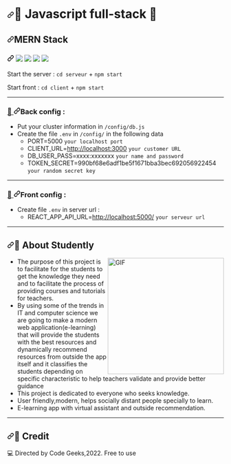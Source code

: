 <h1 data-sourcepos="1:1-1:33" dir="auto"><a id="user-content--javascript-full-stack-" class="anchor" aria-hidden="true" href="#-javascript-full-stack-"><svg class="octicon octicon-link" viewBox="0 0 16 16" version="1.1" width="16" height="16" aria-hidden="true"><path fill-rule="evenodd" d="M7.775 3.275a.75.75 0 001.06 1.06l1.25-1.25a2 2 0 112.83 2.83l-2.5 2.5a2 2 0 01-2.83 0 .75.75 0 00-1.06 1.06 3.5 3.5 0 004.95 0l2.5-2.5a3.5 3.5 0 00-4.95-4.95l-1.25 1.25zm-4.69 9.64a2 2 0 010-2.83l2.5-2.5a2 2 0 012.83 0 .75.75 0 001.06-1.06 3.5 3.5 0 00-4.95 0l-2.5 2.5a3.5 3.5 0 004.95 4.95l1.25-1.25a.75.75 0 00-1.06-1.06l-1.25 1.25a2 2 0 01-2.83 0z"></path></svg></a><g-emoji class="g-emoji" alias="rocket" fallback-src="https://github.githubassets.com/images/icons/emoji/unicode/1f680.png">🚀</g-emoji> Javascript full-stack <g-emoji class="g-emoji" alias="rocket" fallback-src="https://github.githubassets.com/images/icons/emoji/unicode/1f680.png">🚀</g-emoji></h1>
<h2 data-sourcepos="2:1-2:13" dir="auto"><a id="user-content-mern-stack" class="anchor" aria-hidden="true" href="#mern-stack"><svg class="octicon octicon-link" viewBox="0 0 16 16" version="1.1" width="16" height="16" aria-hidden="true"><path fill-rule="evenodd" d="M7.775 3.275a.75.75 0 001.06 1.06l1.25-1.25a2 2 0 112.83 2.83l-2.5 2.5a2 2 0 01-2.83 0 .75.75 0 00-1.06 1.06 3.5 3.5 0 004.95 0l2.5-2.5a3.5 3.5 0 00-4.95-4.95l-1.25 1.25zm-4.69 9.64a2 2 0 010-2.83l2.5-2.5a2 2 0 012.83 0 .75.75 0 001.06-1.06 3.5 3.5 0 00-4.95 0l-2.5 2.5a3.5 3.5 0 004.95 4.95l1.25-1.25a.75.75 0 00-1.06-1.06l-1.25 1.25a2 2 0 01-2.83 0z"></path></svg></a>MERN Stack</h2>


<h3 data-sourcepos="3:1-3:37" dir="auto"><a id="user-content-react--express--mongodb--redux" class="anchor" aria-hidden="true" href="#react--express--mongodb--redux"><svg class="octicon octicon-link" viewBox="0 0 16 16" version="1.1" width="16" height="16" aria-hidden="true"><path fill-rule="evenodd" d="M7.775 3.275a.75.75 0 001.06 1.06l1.25-1.25a2 2 0 112.83 2.83l-2.5 2.5a2 2 0 01-2.83 0 .75.75 0 00-1.06 1.06 3.5 3.5 0 004.95 0l2.5-2.5a3.5 3.5 0 00-4.95-4.95l-1.25 1.25zm-4.69 9.64a2 2 0 010-2.83l2.5-2.5a2 2 0 012.83 0 .75.75 0 001.06-1.06 3.5 3.5 0 00-4.95 0l-2.5 2.5a3.5 3.5 0 004.95 4.95l1.25-1.25a.75.75 0 00-1.06-1.06l-1.25 1.25a2 2 0 01-2.83 0z"></path></svg></a>
 <img src="https://img.shields.io/badge/React-20232A?style=for-the-badge&logo=react&logoColor=61DAFB" />
  <img src="	https://img.shields.io/badge/Express.js-000000?style=for-the-badge&logo=express&logoColor=white" />
  <img src="https://img.shields.io/badge/Node.js-339933?style=for-the-badge&logo=nodedotjs&logoColor=white" />
  <img src="https://img.shields.io/badge/MongoDB-4EA94B?style=for-the-badge&logo=mongodb&logoColor=white" />
</h3>

<p data-sourcepos="5:1-5:33" dir="auto">Start the server : <code>cd serveur</code> +  <code>npm start</code></p>
<p data-sourcepos="7:1-7:46" dir="auto">Start front : <code>cd client</code> + <code>npm start</code></p>
<hr data-sourcepos="9:1-10:0">


<h3 data-sourcepos="11:1-11:17" dir="auto"><a id="user-content-back-config-" class="anchor" aria-hidden="true" href="#back-config-">
  <g-emoji class="g-emoji" alias="wrench" fallback-src="https://github.githubassets.com/images/icons/emoji/unicode/1f527.png">🔧</g-emoji>
  <svg class="octicon octicon-link" viewBox="0 0 16 16" version="1.1" width="16" height="16" aria-hidden="true"><path fill-rule="evenodd" d="M7.775 3.275a.75.75 0 001.06 1.06l1.25-1.25a2 2 0 112.83 2.83l-2.5 2.5a2 2 0 01-2.83 0 .75.75 0 00-1.06 1.06 3.5 3.5 0 004.95 0l2.5-2.5a3.5 3.5 0 00-4.95-4.95l-1.25 1.25zm-4.69 9.64a2 2 0 010-2.83l2.5-2.5a2 2 0 012.83 0 .75.75 0 001.06-1.06 3.5 3.5 0 00-4.95 0l-2.5 2.5a3.5 3.5 0 004.95 4.95l1.25-1.25a.75.75 0 00-1.06-1.06l-1.25 1.25a2 2 0 01-2.83 0z"></path></svg></a>Back config :</h3>
<ul data-sourcepos="13:1-18:91" dir="auto">
<li data-sourcepos="13:1-13:57">Put your cluster information in <code>/config/db.js</code></li>
<li data-sourcepos="14:1-18:91">Create the file <code>.env</code> in <code>/config/</code> in the following data
<ul data-sourcepos="15:4-18:91" dir="auto">
<li data-sourcepos="15:4-15:37">PORT=5000 <code>your localhost port</code></li>
<li data-sourcepos="16:4-16:56">CLIENT_URL=<a href="http://localhost:3000" rel="nofollow">http://localhost:3000</a> <code>your customer URL</code></li>
<li data-sourcepos="17:4-17:68">DB_USER_PASS=xxxx:xxxxxxx <code>your name and password</code></li>
<li data-sourcepos="18:4-18:91">TOKEN_SECRET=990bf68e6adf1be5f1671bba3bec692056922454 <code>your random secret key</code></li>
</ul>
</li>
</ul>
<hr data-sourcepos="19:1-20:2">
<h3 data-sourcepos="21:1-21:18" dir="auto"><a id="user-content-front-config-" class="anchor" aria-hidden="true" href="#front-config-">
  <g-emoji class="g-emoji" alias="wrench" fallback-src="https://github.githubassets.com/images/icons/emoji/unicode/1f527.png">🔧</g-emoji>
  <svg class="octicon octicon-link" viewBox="0 0 16 16" version="1.1" width="16" height="16" aria-hidden="true"><path fill-rule="evenodd" d="M7.775 3.275a.75.75 0 001.06 1.06l1.25-1.25a2 2 0 112.83 2.83l-2.5 2.5a2 2 0 01-2.83 0 .75.75 0 00-1.06 1.06 3.5 3.5 0 004.95 0l2.5-2.5a3.5 3.5 0 00-4.95-4.95l-1.25 1.25zm-4.69 9.64a2 2 0 010-2.83l2.5-2.5a2 2 0 012.83 0 .75.75 0 001.06-1.06 3.5 3.5 0 00-4.95 0l-2.5 2.5a3.5 3.5 0 004.95 4.95l1.25-1.25a.75.75 0 00-1.06-1.06l-1.25 1.25a2 2 0 01-2.83 0z"></path></svg></a>Front config :</h3>
<ul data-sourcepos="22:1-23:70" dir="auto">
<li data-sourcepos="22:1-23:70">Create file <code>.env</code> in server url :
<ul data-sourcepos="23:4-23:70" dir="auto">
<li data-sourcepos="23:4-23:70">REACT_APP_API_URL=<a href="http://localhost:5000/" rel="nofollow">http://localhost:5000/</a> <code>your serveur url</code></li>
</ul>
</li>
</ul>
<hr data-sourcepos="19:1-20:2">
<h2 data-sourcepos="24:1-24:22" dir="auto"><a id="user-content-mega-about-closer" class="anchor" aria-hidden="true" href="#mega-about-closer"><svg class="octicon octicon-link" viewBox="0 0 16 16" version="1.1" width="16" height="16" aria-hidden="true"><path fill-rule="evenodd" d="M7.775 3.275a.75.75 0 001.06 1.06l1.25-1.25a2 2 0 112.83 2.83l-2.5 2.5a2 2 0 01-2.83 0 .75.75 0 00-1.06 1.06 3.5 3.5 0 004.95 0l2.5-2.5a3.5 3.5 0 00-4.95-4.95l-1.25 1.25zm-4.69 9.64a2 2 0 010-2.83l2.5-2.5a2 2 0 012.83 0 .75.75 0 001.06-1.06 3.5 3.5 0 00-4.95 0l-2.5 2.5a3.5 3.5 0 004.95 4.95l1.25-1.25a.75.75 0 00-1.06-1.06l-1.25 1.25a2 2 0 01-2.83 0z"></path></svg></a><g-emoji class="g-emoji" alias="mega" fallback-src="https://github.githubassets.com/images/icons/emoji/unicode/1f4e3.png">📣</g-emoji> About Studently</h2>
<img align="right" height="270px" alt="GIF" src="https://camo.githubusercontent.com/bb27b9c1df90df738e91a54665d3adb08f60583fad2f266ffbde14508e6dc918/68747470733a2f2f692e70696e696d672e636f6d2f6f726967696e616c732f65342f32362f37302f65343236373032656466383734623138316163656431653266613563366364652e676966" data-canonical-src="https://i.pinimg.com/originals/e4/26/70/e426702edf874b181aced1e2fa5c6cde.gif" style="max-width: 100%;">


- The purpose of this project is to facilitate for the students to get the knowledge they need and to facilitate the process of providing courses and tutorials for teachers.
- By using some of the trends in IT and computer science we are going to make a modern web application(e-learning) that will provide the students with the best resources and dynamically recommend resources from outside the app itself and it classifies the students depending on specific characteristic to help teachers validate and provide better guidance
-  This project is dedicated to everyone who seeks knowledge.
-  User friendly,modern, helps socially distant people specially to learn.
-  E-learning app with virtual assistant and outside recommendation.
<hr data-sourcepos="19:1-20:2">
<h2 data-sourcepos="65:1-65:18" dir="auto"><a id="user-content-pencil-credit" class="anchor" aria-hidden="true" href="#pencil-credit"><svg class="octicon octicon-link" viewBox="0 0 16 16" version="1.1" width="16" height="16" aria-hidden="true"><path fill-rule="evenodd" d="M7.775 3.275a.75.75 0 001.06 1.06l1.25-1.25a2 2 0 112.83 2.83l-2.5 2.5a2 2 0 01-2.83 0 .75.75 0 00-1.06 1.06 3.5 3.5 0 004.95 0l2.5-2.5a3.5 3.5 0 00-4.95-4.95l-1.25 1.25zm-4.69 9.64a2 2 0 010-2.83l2.5-2.5a2 2 0 012.83 0 .75.75 0 001.06-1.06 3.5 3.5 0 00-4.95 0l-2.5 2.5a3.5 3.5 0 004.95 4.95l1.25-1.25a.75.75 0 00-1.06-1.06l-1.25 1.25a2 2 0 01-2.83 0z"></path></svg></a><g-emoji class="g-emoji" alias="memo" fallback-src="https://github.githubassets.com/images/icons/emoji/unicode/1f4dd.png">📝</g-emoji> Credit</h2>
<p data-sourcepos="29:1-29:64" dir="auto"><g-emoji class="g-emoji" alias="computer" fallback-src="https://github.githubassets.com/images/icons/emoji/unicode/1f4bb.png">💻</g-emoji> Directed by Code Geeks,2022. Free to use</p>
